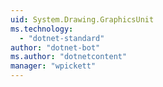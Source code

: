 ```yaml
---
uid: System.Drawing.GraphicsUnit
ms.technology: 
  - "dotnet-standard"
author: "dotnet-bot"
ms.author: "dotnetcontent"
manager: "wpickett"
---
```

